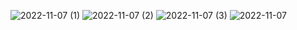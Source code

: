 ![2022-11-07 (1)](https://user-images.githubusercontent.com/114443660/200189466-9e14b262-d374-478a-91b4-85bcca0cc19a.png)
![2022-11-07 (2)](https://user-images.githubusercontent.com/114443660/200189467-876f7d37-ed66-4b80-8f45-d094535d0072.png)
![2022-11-07 (3)](https://user-images.githubusercontent.com/114443660/200189470-f4ebb4b8-1d0a-48b6-8c3c-79eec3dc84b6.png)
![2022-11-07](https://user-images.githubusercontent.com/114443660/200189472-cff4af3a-27fa-4f63-ba08-a958aed11e95.png)
